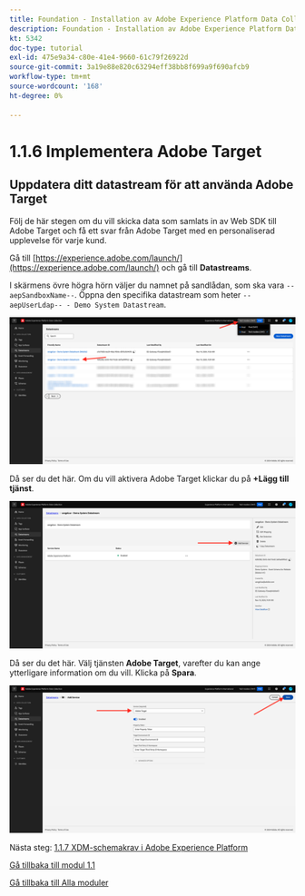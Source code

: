 ```yaml
---
title: Foundation - Installation av Adobe Experience Platform Data Collection och Web SDK-tillägget - Implementera Adobe Target
description: Foundation - Installation av Adobe Experience Platform Data Collection och Web SDK-tillägget - Implementera Adobe Target
kt: 5342
doc-type: tutorial
exl-id: 475e9a34-c80e-41e4-9660-61c79f26922d
source-git-commit: 3a19e88e820c63294eff38bb8f699a9f690afcb9
workflow-type: tm+mt
source-wordcount: '168'
ht-degree: 0%

---
```


# 1.1.6 Implementera Adobe Target

## Uppdatera ditt datastream för att använda Adobe Target

Följ de här stegen om du vill skicka data som samlats in av Web SDK till Adobe Target och få ett svar från Adobe Target med en personaliserad upplevelse för varje kund.

Gå till [https://experience.adobe.com/launch/](https://experience.adobe.com/launch/) och gå till **Datastreams**.

I skärmens övre högra hörn väljer du namnet på sandlådan, som ska vara `--aepSandboxName--`. Öppna den specifika datastream som heter `--aepUserLdap-- - Demo System Datastream`.

![Klicka på ikonen Edge-konfiguration i den vänstra navigeringen](./images/edgeconfig1b.png)

Då ser du det här. Om du vill aktivera Adobe Target klickar du på **+Lägg till tjänst**.

![AEP-felsökning](./images/aa2.png)

Då ser du det här. Välj tjänsten **Adobe Target**, varefter du kan ange ytterligare information om du vill. Klicka på **Spara**.

![AEP-felsökning](./images/at1.png)

Nästa steg: [1.1.7 XDM-schemakrav i Adobe Experience Platform](./ex7.md)

[Gå tillbaka till modul 1.1](./data-ingestion-launch-web-sdk.md)

[Gå tillbaka till Alla moduler](./../../../overview.md)
